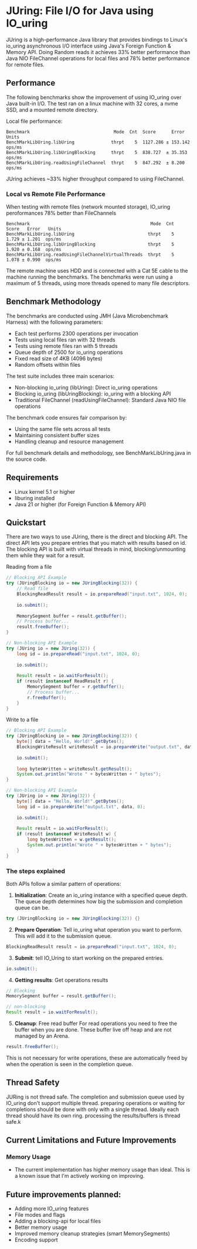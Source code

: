 # JUring: File I/O for Java using IO_uring
JUring is a high-performance Java library that provides bindings to Linux's io_uring asynchronous I/O interface
using Java's Foreign Function & Memory API. Doing Random reads it achieves 33% better performance than Java NIO FileChannel
operations for local files and 78% better performance for remote files.

## Performance 
The following benchmarks show the improvement of using IO_uring over Java built-in I/O.
The test ran on a linux machine with 32 cores, a nvme SSD, and a mounted remote directory.

Local file performance:
```text
Benchmark                                Mode  Cnt  Score      Error    Units
BenchMarkLibUring.libUring              thrpt    5  1127.286 ± 153.142  ops/ms
BenchMarkLibUring.libUringBlocking      thrpt    5  838.727  ± 35.353   ops/ms
BenchMarkLibUring.readUsingFileChannel  thrpt    5  847.292  ± 8.200    ops/ms
```
JUring achieves ~33% higher throughput compared to using FileChannel.

### Local vs Remote File Performance
When testing with remote files (network mounted storage), IO_uring peroformances 78% better than FileChannels 

```text
Benchmark                                              Mode  Cnt  Score   Error   Units
BenchMarkLibUring.libUring                            thrpt    5  1.729 ± 1.201  ops/ms
BenchMarkLibUring.libUringBlocking                    thrpt    5  1.920 ± 0.168  ops/ms
BenchMarkLibUring.readUsingFileChannelVirtualThreads  thrpt    5  1.078 ± 0.990  ops/ms
```
The remote machine uses HDD and is connected with a Cat 5E cable to the machine running the benchmarks. The benchmarks were run 
using a maximum of 5 threads, using more threads opened to many file descriptors. 

## Benchmark Methodology
The benchmarks are conducted using JMH (Java Microbenchmark Harness) with the following parameters:

- Each test performs 2300 operations per invocation 
- Tests using local files ran with 32 threads
- Tests using remote files ran with 5 threads
- Queue depth of 2500 for io_uring operations
- Fixed read size of 4KB (4096 bytes)
- Random offsets within files

The test suite includes three main scenarios:

- Non-blocking io_uring (libUring): Direct io_uring operations
- Blocking io_uring (libUringBlocking): io_uring with a blocking API
- Traditional FileChannel (readUsingFileChannel): Standard Java NIO file operations

The benchmark code ensures fair comparison by:

- Using the same file sets across all tests
- Maintaining consistent buffer sizes
- Handling cleanup and resource management

For full benchmark details and methodology, see BenchMarkLibUring.java in the source code.

## Requirements

- Linux kernel 5.1 or higher
- liburing installed
- Java 21 or higher (for Foreign Function & Memory API)

## Quickstart
There are two ways to use JUring, there is the direct and blocking API. The direct API lets you prepare entries that you
match with results based on id. The blocking API is built with virtual threads in mind, blocking/unmounting them while they wait for a result.

Reading from a file
```java
// Blocking API Example
try (JUringBlocking io = new JUringBlocking(32)) {
    // Read file
    BlockingReadResult result = io.prepareRead("input.txt", 1024, 0);
    
    io.submit();
    
    MemorySegment buffer = result.getBuffer();
    // Process buffer...
    result.freeBuffer();
}

// Non-blocking API Example
try (JUring io = new JUring(32)) {
    long id = io.prepareRead("input.txt", 1024, 0);
    
    io.submit();
    
    Result result = io.waitForResult();
    if (result instanceof ReadResult r) {
        MemorySegment buffer = r.getBuffer();
        // Process buffer...
        r.freeBuffer();
    }
}
```

Write to a file
```java
// Blocking API Example
try (JUringBlocking io = new JUringBlocking(32)) {
    byte[] data = "Hello, World!".getBytes();
    BlockingWriteResult writeResult = io.prepareWrite("output.txt", data, 0);
    
    io.submit();
    
    long bytesWritten = writeResult.getResult();
    System.out.println("Wrote " + bytesWritten + " bytes");
}

// Non-blocking API Example
try (JUring io = new JUring(32)) {
    byte[] data = "Hello, World!".getBytes();
    long id = io.prepareWrite("output.txt", data, 0);
    
    io.submit();
    
    Result result = io.waitForResult();
    if (result instanceof WriteResult w) {
        long bytesWritten = w.getResult();
        System.out.println("Wrote " + bytesWritten + " bytes");
    }
}
```

### The steps explained
Both APIs follow a similar pattern of operations:

1. **Initialization**: Create an io_uring instance with a specified queue depth. The queue depth determines how big the submission and completion queue can be.
```java
try (JUringBlocking io = new JUringBlocking(32)) {}
```

2. **Prepare Operation**: Tell io_uring what operation you want to perform. This will add it to the submission queue.
```java
BlockingReadResult result = io.prepareRead("input.txt", 1024, 0);
```

3. **Submit**: tell IO_Uring to start working on the prepared entries.
```java
io.submit();
```

4. **Getting results**: Get operations results
```java
// Blocking
MemorySegment buffer = result.getBuffer();

// non-blocking
Result result = io.waitForResult();
```

5. **Cleanup**: Free read buffer
For read operations you need to free the buffer when you are done. These buffer live off heap and are not managed by an Arena.
```java
result.freeBuffer();
```
This is not necessary for write operations, these are automatically freed by when the operation is seen in the completion queue.

## Thread Safety
JURing is not thread safe. The completion and submission queue used by IO_uring don't support multiple thread. preparing operations or waiting 
for completions should be done with only with a single thread. Ideally each thread should have its own ring. processing the results/buffers is thread safe.k 

## Current Limitations and Future Improvements

### Memory Usage 
- The current implementation has higher memory usage than ideal. This is a known issue that I'm actively working on improving.

## Future improvements planned:

- Adding more IO_uring features
- File modes and flags
- Adding a blocking-api for local files
- Better memory usage 
- Improved memory cleanup strategies (smart MemorySegments) 
- Encoding support